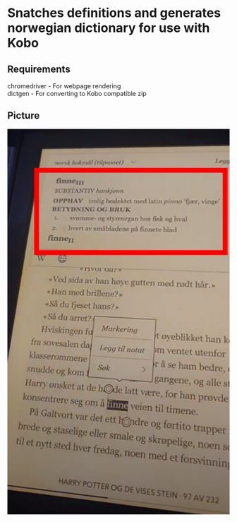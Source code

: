# Snatches definitions and generates norwegian dictionary for use with Kobo

## Requirements
chromedriver - For webpage rendering \
dictgen - For converting to Kobo compatible zip

## Picture
![alt text](ordbok.png "Picture of dictionary working on the Kobo Libra 2")
